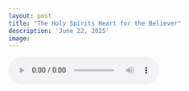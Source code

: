 ```yaml
---
layout: post
title: "The Holy Spirits Heart for the Believer"
description: 'June 22, 2025'
image:
---
```


<audio controls>
  <source src="assets/audio/fbc_2025-06-22_sermon.mp3" type="audio/mp3">
Your browser does not support the audio element.
</audio>
